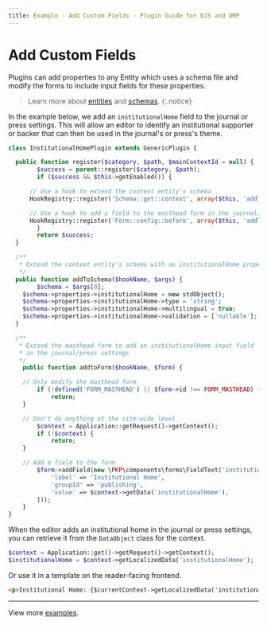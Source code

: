 ```yaml
---
title: Example - Add Custom Fields - Plugin Guide for OJS and OMP
---
```


# Add Custom Fields

Plugins can add properties to any Entity which uses a schema file and modify the forms to include input fields for these properties.

> Learn more about [entities](/dev/documentation/en/architecture-entities) and [schemas](/dev/documentation/en/architecture-entities#schemas).
{:.notice}

In the example below, we add an `institutionalHome` field to the journal or press settings. This will allow an editor to identify an institutional supporter or backer that can then be used in the journal's or press's theme.

```php
class InstitutionalHomePlugin extends GenericPlugin {

  public function register($category, $path, $mainContextId = null) {
		$success = parent::register($category, $path);
		if ($success && $this->getEnabled()) {

      // Use a hook to extend the context entity's schema
      HookRegistry::register('Schema::get::context', array($this, 'addToSchema'));

      // Use a hook to add a field to the masthead form in the journal/press settings.
      HookRegistry::register('Form::config::before', array($this, 'addToForm'));
		}
		return $success;
  }

  /**
   * Extend the context entity's schema with an institutionalHome property
   */
  public function addToSchema($hookName, $args) {
		$schema = $args[0];
    $schema->properties->institutionalHome = new stdObject();
    $schema->properties->institutionalHome->type = 'string';
    $schema->properties->institutionalHome->multilingual = true;
    $schema->properties->institutionalHome->validation = ['nullable'];
  }

  /**
   * Extend the masthead form to add an institutionalHome input field
   * in the journal/press settings
   */
	public function addtoForm($hookName, $form) {

    // Only modify the masthead form
		if (!defined('FORM_MASTHEAD') || $form->id !== FORM_MASTHEAD) {
			return;
    }

    // Don't do anything at the site-wide level
		$context = Application::getRequest()->getContext();
		if (!$context) {
			return;
    }

    // Add a field to the form
		$form->addField(new \PKP\components\forms\FieldText('institutionalHome', [
			'label' => 'Institutional Home',
			'groupId' => 'publishing',
			'value' => $context->getData('institutionalHome'),
		]));
	}
}
```

When the editor adds an institutional home in the journal or press settings, you can retrieve it from the `DataObject` class for the context.

```php
$context = Application::get()->getRequest()->getContext();
$institutionalHome = $context->getLocalizedData('institutionalHome');
```

Or use it in a template on the reader-facing frontend.

```html
<p>Institutional Home: {$currentContext->getLocalizedData('institutionalHome')}</p>
```

---

View more [examples](./examples).
